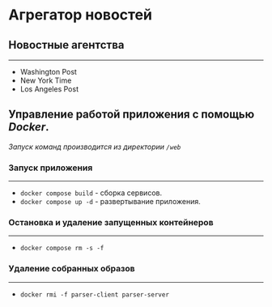 # Агрегатор новостей

## Новостные агентства

---
- Washington Post
- New York Time
- Los Angeles Post

## Управление работой приложения с помощью *Docker*.
*Запуск команд производится из директории `/web`*

### Запуск приложения

---
- `docker compose build` - сборка сервисов.
- `docker compose up -d` - развертывание приложения.

### Остановка и удаление запущенных контейнеров

---
- `docker compose rm -s -f`

### Удаление собранных образов

---
- `docker rmi -f parser-client parser-server`
